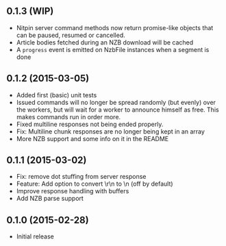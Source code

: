 ## 0.1.3 (WIP)

* Nitpin server command methods now return promise-like objects that can be
  paused, resumed or cancelled.
* Article bodies fetched during an NZB download will be cached
* A `progress` event is emitted on NzbFile instances when a segment is done

## 0.1.2 (2015-03-05)

* Added first (basic) unit tests
* Issued commands will no longer be spread randomly (but evenly) over the
  workers, but will wait for a worker to announce himself as free.
  This makes commands run in order more.
* Fixed multiline responses not being ended properly.
* Fix: Multiline chunk responses are no longer being kept in an array
* More NZB support and some info on it in the README

## 0.1.1 (2015-03-02)

* Fix: remove dot stuffing from server response
* Feature: Add option to convert \r\n to \n (off by default)
* Improve response handling with buffers
* Add NZB parse support

## 0.1.0 (2015-02-28)

* Initial release
